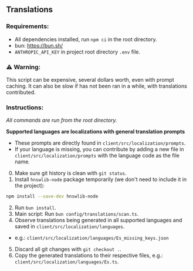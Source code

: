 ## Translations

### Requirements:
- All dependencies installed, run `npm ci` in the root directory.
- bun: https://bun.sh/
- `ANTHROPIC_API_KEY` in project root directory `.env` file.

### ⚠️ Warning:

This script can be expensive, several dollars worth, even with prompt caching. It can also be slow if has not been ran in a while, with translations contributed.

### Instructions:

*All commands are run from the root directory.*

**Supported languages are localizations with general translation prompts**
- These prompts are directly found in `client/src/localization/prompts`.
- If your language is missing, you can contribute by adding a new file in `client/src/localization/prompts` with the language code as the file name.

0. Make sure git history is clean with `git status`.
1. Install `hnswlib-node` package temporarily (we don't need to include it in the project):
```bash
npm install --save-dev hnswlib-node
```
2. Run `bun install`.
3. Main script: Run `bun config/translations/scan.ts`.
4. Observe translations being generated in all supported languages and saved in `client/src/localization/languages`.
  - e.g.: `client/src/localization/languages/Es_missing_keys.json`
5. Discard all git changes with `git checkout .`.
6. Copy the generated translations to their respective files, e.g.: `client/src/localization/languages/Es.ts`.